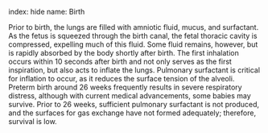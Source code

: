 index: hide
name: Birth

Prior to birth, the lungs are filled with amniotic fluid, mucus, and surfactant. As the fetus is squeezed through the birth canal, the fetal thoracic cavity is compressed, expelling much of this fluid. Some fluid remains, however, but is rapidly absorbed by the body shortly after birth. The first inhalation occurs within 10 seconds after birth and not only serves as the first inspiration, but also acts to inflate the lungs. Pulmonary surfactant is critical for inflation to occur, as it reduces the surface tension of the alveoli. Preterm birth around 26 weeks frequently results in severe respiratory distress, although with current medical advancements, some babies may survive. Prior to 26 weeks, sufficient pulmonary surfactant is not produced, and the surfaces for gas exchange have not formed adequately; therefore, survival is low.
